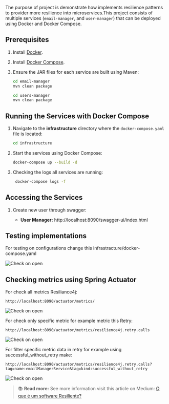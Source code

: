 The purpose of project is demonstrate how implements resilience patterns to provider more resilience into microservices.This project consists of multiple services (`email-manager`, and `user-manager`) that can be deployed using Docker and Docker Compose.

## Prerequisites

1. Install [Docker](https://docs.docker.com/get-docker/).
2. Install [Docker Compose](https://docs.docker.com/compose/install/).
3. Ensure the JAR files for each service are built using Maven:
   ```bash
   cd email-manager
   mvn clean package
   ``` 
   
   ```bash
   cd users-manager
   mvn clean package
   ```
## Running the Services with Docker Compose

1. Navigate to the **infrastructure** directory where the `docker-compose.yaml` file is located:
    ```bash
    cd infrastructure
    ```
2. Start the services using Docker Compose:
    ```bash
    docker-compose up --build -d
    ```
3. Checking the logs all services are running:
   ```bash
    docker-compose logs -f
    ```
## Accessing the Services


1. Create new user through swagger:

    - **User Manager:** http://localhost:8090/swagger-ui/index.html

## Testing implementations 

For testing on configurations change this infrastracture/docker-compose.yaml

![Check on open](docs/img/change-configs-docker-compose.png)


## Checking metrics using Spring Actuator

For check all metrics Resiliance4j:

    http://localhost:8090/actuator/metrics/

![Check on open](docs/img/actuator-monitoring.png)


For check only specific metric for example metric this Retry:

    http://localhost:8090/actuator/metrics/resilience4j.retry.calls

![Check on open](docs/img/retry-monitoring.png)


For filter specific metric data in retry for example using successful_without_retry make:

    http://localhost:8090/actuator/metrics/resilience4j.retry.calls?tag=name:emailManagerService&tag=kind:successful_without_retry

![Check on open](docs/img/filter-specific-retry.png)



> 📚 **Read more:** See more information visit this article on Medium: [O que é um software Resiliente? ](https://medium.com/seu-link-aqui)
